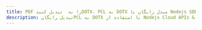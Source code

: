 ---title: PDF را به  تبدیل کنیدDOTX، PCL به DOTX مبدل رایگان یا Nodejs SDKdescription: تبدیل رایگانPCL به DOTX با استفاده از Nodejs Cloud APIs & SDK همچنین اسناد PDF را در Cloud ایجاد، ویرایش و رندر کنید.---